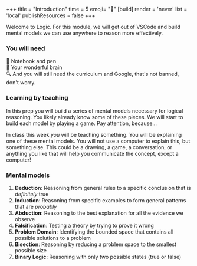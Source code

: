 +++
title = "Introduction"
time = 5
emoji= "🧠"
[build]
render = 'never'
list = 'local'
publishResources = false
+++

Welcome to Logic. For this module, we will get out of VSCode and build mental models we can use anywhere to reason more effectively.

### You will need

📓 Notebook and pen  
🧠 Your wonderful brain  
🔍 And you will still need the curriculum and Google, that's not banned, don't worry.

### Learning by teaching

In this prep you will build a series of mental models necessary for logical reasoning. You likely already know some of these pieces. We will start to build each model by playing a game. Pay attention, because...

In class this week _you_ will be teaching something. You will be explaining one of these mental models. You will not use a computer to explain this, but something else. This could be a drawing, a game, a conversation, or anything you like that will help you communicate the concept, except a computer!

### Mental models

1. **Deduction**: Reasoning from general rules to a specific conclusion that is _definitely_ true
1. **Induction**: Reasoning from specific examples to form general patterns that are _probably_
1. **Abduction**: Reasoning to the best explanation for all the evidence we observe
1. **Falsification**: Testing a theory by trying to prove it wrong
1. **Problem Domain**: Identifying the bounded space that contains all possible solutions to a problem
1. **Bisection**: Reasoning by reducing a problem space to the smallest possible size
1. **Binary Logic**: Reasoning with only two possible states (true or false)
